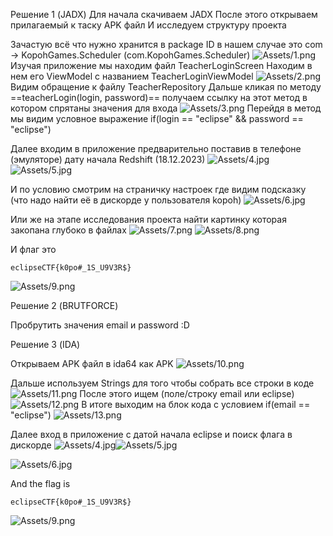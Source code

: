 Решение 1 (JADX)
Для начала скачиваем JADX 
После этого открываем прилагаемый к таску APK файл
И исследуем структуру проекта

Зачастую всё что нужно хранится в package ID в нашем случае это com -> KopohGames.Scheduler (com.KopohGames.Scheduler)
![Assets/1.png](Assets/1.png)
Изучая приложение мы находим файл TeacherLoginScreen
Находим в нем его ViewModel с названием TeacherLoginViewModel
![Assets/2.png](Assets/2.png)
Видим обращение к файлу TeacherRepository
Дальше кликая по методу ==teacherLogin(login, password)== получаем ссылку на этот метод в котором спрятаны значения для входа
![Assets/3.png](Assets/3.png)
Перейдя в метод мы видим условное выражение if(login == "eclipse" && password == "eclipse")

Далее входим в приложение предварительно поставив в телефоне (эмуляторе) дату начала Redshift (18.12.2023)
![Assets/4.jpg](Assets/4.jpg)
![Assets/5.jpg](Assets/5.jpg)


И по условию смотрим на страничку настроек где видим подсказку (что надо найти её в дискорде у пользователя kopoh)
![Assets/6.jpg](Assets/6.jpg)

Или же на этапе исследования проекта найти картинку которая закопана глубоко в файлах
![Assets/7.png](Assets/7.png)
![Assets/8.png](Assets/8.png)

И флаг это 
```
eclipseCTF{k0po#_1S_U9V3R$}
```
![Assets/9.png](Assets/9.png)

Решение 2 (BRUTFORCE)

Пробрутить значения email и password  :D

Решение 3 (IDA)

Открываем APK файл в ida64 как APK
![Assets/10.png](Assets/10.png)

Дальше используем Strings для того чтобы собрать все строки в коде
![Assets/11.png](Assets/11.png)
После этого ищем (поле/строку email или eclipse)
![Assets/12.png](Assets/12.png)
В итоге выходим на блок кода с условием if(email == "eclipse")
![Assets/13.png](Assets/13.png)

Далее вход в приложение с датой начала eclipse и поиск флага в дискорде
![Assets/4.jpg](Assets/4.jpg)![Assets/5.jpg](Assets/5.jpg)

![Assets/6.jpg](Assets/6.jpg)

And the flag is
```
eclipseCTF{k0po#_1S_U9V3R$}
```
![Assets/9.png](Assets/9.png)